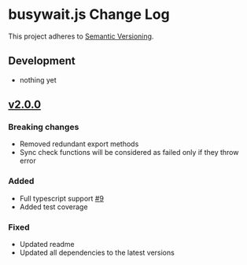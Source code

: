 # busywait.js Change Log
This project adheres to [Semantic Versioning](http://semver.org/).

## Development
-  nothing yet

## [v2.0.0](https://github.com/regevbr/busywait.js/releases/tag/v2.0.0)
### Breaking changes
-  Removed redundant export methods
-  Sync check functions will be considered as failed only if they throw error
### Added
-  Full typescript support [#9](https://github.com/regevbr/busywait.js/issues/9)
-  Added test coverage
### Fixed
-  Updated readme
-  Updated all dependencies to the latest versions 

[v2.0.0]: https://github.com/PruvoNet/squiss-ts/compare/v1.1.0...v2.0.0
